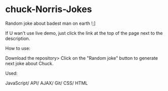 # chuck-Norris-Jokes
Random joke about badest man on earth !;]

If U wan't use live demo, just click the link at the top of the page next to the description.

How to use:

Download the repository>
Click on the "Random joke" button to generate next joke about Chuck.

Used:

JavaScript/
API/
AJAX/
Git/
CSS/
HTML
